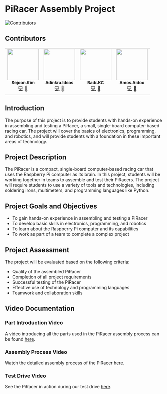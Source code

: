 # PiRacer Assembly Project

[![Contributors](https://img.shields.io/badge/Contributors-4-blue.svg)](#contributors)

## Contributors
<table>
  <tr>
    <td align="center">
      <a href="https://github.com/sejoonkimmm">
        <img src="https://avatars.githubusercontent.com/sejoonkimmm" width="100px;" alt=""/><br />
        <sub><b>Sejoon Kim</b></sub>
      </a>
      <br />
      <a href="https://github.com/sejoonkimmm" title="Code">💻</a>
      <a href="https://github.com/sejoonkimmm" title="Documentation">📖</a>
    </td>
    <td align="center">
      <a href="https://github.com/Adinkra-Ideas">
        <img src="https://avatars.githubusercontent.com/Adinkra-Ideas" width="100px;" alt=""/><br />
        <sub><b>Adinkra Ideas</b></sub>
      </a>
      <br />
      <a href="https://github.com/Adinkra-Ideas" title="Code">💻</a>
      <a href="https://github.com/Adinkra-Ideas" title="Documentation">📖</a>
    </td>
    <td align="center">
      <a href="https://github.com/BadrKC">
        <img src="https://avatars.githubusercontent.com/BadrKC" width="100px;" alt=""/><br />
        <sub><b>Badr KC</b></sub>
      </a>
      <br />
      <a href="https://github.com/BadrKC" title="Code">💻</a>
      <a href="https://github.com/BadrKC" title="Documentation">📖</a>
    </td>
    <td align="center">
      <a href="https://github.com/AmosAidoo">
        <img src="https://avatars.githubusercontent.com/AmosAidoo" width="100px;" alt=""/><br />
        <sub><b>Amos Aidoo</b></sub>
      </a>
      <br />
      <a href="https://github.com/AmosAidoo" title="Code">💻</a>
      <a href="https://github.com/AmosAidoo" title="Documentation">📖</a>
    </td>
  </tr>
</table>

## Introduction

The purpose of this project is to provide students with hands-on experience in assembling and testing a PiRacer, a small, single-board computer-based racing car. The project will cover the basics of electronics, programming, and robotics, and will provide students with a foundation in these important areas of technology.

## Project Description

The PiRacer is a compact, single-board computer-based racing car that uses the Raspberry Pi computer as its brain. In this project, students will be working together in teams to assemble and test their PiRacers. The project will require students to use a variety of tools and technologies, including soldering irons, multimeters, and programming languages like Python.

## Project Goals and Objectives

- To gain hands-on experience in assembling and testing a PiRacer
- To develop basic skills in electronics, programming, and robotics
- To learn about the Raspberry Pi computer and its capabilities
- To work as part of a team to complete a complex project

## Project Assessment

The project will be evaluated based on the following criteria:

- Quality of the assembled PiRacer
- Completion of all project requirements
- Successful testing of the PiRacer
- Effective use of technology and programming languages
- Teamwork and collaboration skills

## Video Documentation

### Part Introduction Video
A video introducing all the parts used in the PiRacer assembly process can be found [here](#).

### Assembly Process Video
Watch the detailed assembly process of the PiRacer [here](#).

### Test Drive Video
See the PiRacer in action during our test drive [here](#).

